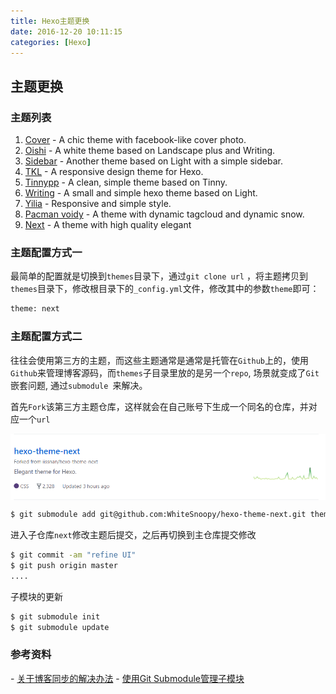 ```yaml
---
title: Hexo主题更换
date: 2016-12-20 10:11:15
categories: [Hexo]
---
```




## 主题更换

### 主题列表

1. [Cover](https://github.com/daisygao/hexo-themes-cover) - A chic theme with facebook-like cover photo.
2. [Oishi](https://github.com/henryhuang/oishi) - A white theme based on Landscape plus and Writing.
3. [Sidebar](https://github.com/hardywu/hexo-theme-sidebar) - Another theme based on Light with a simple sidebar.
4. [TKL](https://github.com/SuperKieran/TKL) - A responsive design theme for Hexo. 
5. [Tinnypp](https://github.com/levonlin/Tinnypp) - A clean, simple theme based on Tinny.
6. [Writing](https://github.com/yunlzheng/hexo-themes-writing) - A small and simple hexo theme based on Light.
7. [Yilia](https://github.com/litten/hexo-theme-yilia) - Responsive and simple style.
8. [Pacman voidy](https://github.com/Voidly/pacman) - A theme with dynamic tagcloud and dynamic snow.
9. [Next](https://github.com/iissnan/hexo-theme-next) - A theme with high quality elegant 

### 主题配置方式一

最简单的配置就是切换到`themes`目录下，通过`git clone url` ，将主题拷贝到`themes`目录下，修改根目录下的`_config.yml`文件，修改其中的参数`theme`即可：

```bash
theme: next
```


### 主题配置方式二

往往会使用第三方的主题，而这些主题通常是通常是托管在`Github`上的，使用`Github`来管理博客源码，而`themes`子目录里放的是另一个`repo`, 场景就变成了`Git`嵌套问题, 通过`submodule `来解决。

首先`Fork`该第三方主题仓库，这样就会在自己账号下生成一个同名的仓库，并对应一个`url`

<img src="/images/fork_next.png" width = 100% height = 50% align = center>

```bash
$ git submodule add git@github.com:WhiteSnoopy/hexo-theme-next.git themes/next
```

进入子仓库`next`修改主题后提交，之后再切换到主仓库提交修改

```bash
$ git commit -am "refine UI"
$ git push origin master
....
```

子模块的更新

```bash
$ git submodule init
$ git submodule update
```



### 参考资料

- [关于博客同步的解决办法](http://devtian.me/2015/03/17/blog-sync-solution/)
- [使用Git Submodule管理子模块](https://segmentfault.com/a/1190000003076028)

















